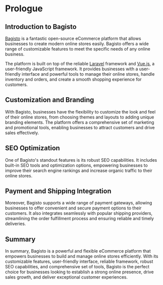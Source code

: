 # Prologue

## Introduction to Bagisto

[Bagisto](https://bagisto.com/) is a fantastic open-source eCommerce platform that allows businesses to create modern online stores easily. Bagisto offers a wide range of customizable features to meet the specific needs of any online business.

The platform is built on top of the reliable [Laravel](https://laravel.com/) framework and [Vue.js](https://vuejs.org/), a user-friendly JavaScript framework. It provides businesses with a user-friendly interface and powerful tools to manage their online stores, handle inventory and orders, and create a smooth shopping experience for customers.

## Customization and Branding

With Bagisto, businesses have the flexibility to customize the look and feel of their online stores, from choosing themes and layouts to adding unique branding elements. The platform offers a comprehensive set of marketing and promotional tools, enabling businesses to attract customers and drive sales effectively.

## SEO Optimization

One of Bagisto's standout features is its robust SEO capabilities. It includes built-in SEO tools and optimization options, empowering businesses to improve their search engine rankings and increase organic traffic to their online stores.

## Payment and Shipping Integration

Moreover, Bagisto supports a wide range of payment gateways, allowing businesses to offer convenient and secure payment options to their customers. It also integrates seamlessly with popular shipping providers, streamlining the order fulfillment process and ensuring reliable and timely deliveries.

## Summary

In summary, Bagisto is a powerful and flexible eCommerce platform that empowers businesses to build and manage online stores efficiently. With its customizable features, user-friendly interface, reliable framework, robust SEO capabilities, and comprehensive set of tools, Bagisto is the perfect choice for businesses looking to establish a strong online presence, drive sales growth, and deliver exceptional customer experiences.
